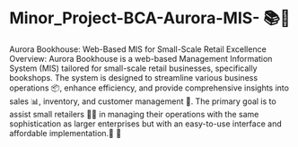 # Minor_Project-BCA-Aurora-MIS- 📚📖
 Aurora Bookhouse: Web-Based MIS for Small-Scale Retail Excellence
Overview:
Aurora Bookhouse is a web-based Management Information System (MIS) tailored for small-scale retail businesses, specifically bookshops. The system is designed to streamline various business operations 📦, enhance efficiency, and provide comprehensive insights into sales 📊, inventory, and customer management  🛒. The primary goal is to assist small retailers  🤝💵 in managing their operations with the same sophistication as larger enterprises but with an easy-to-use interface and affordable implementation.🚀 🌟
